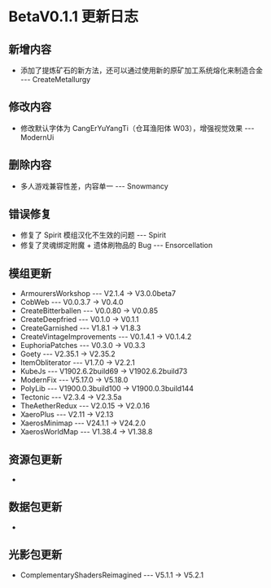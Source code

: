 # BetaV0.1.1 更新日志

## 新增内容

- 添加了提炼矿石的新方法，还可以通过使用新的原矿加工系统熔化来制造合金 --- CreateMetallurgy


## 修改内容

- 修改默认字体为 CangErYuYangTi（仓耳渔阳体 W03），增强视觉效果 --- ModernUi


## 删除内容

- 多人游戏兼容性差，内容单一 --- Snowmancy


## 错误修复

- 修复了 Spirit 模组汉化不生效的问题 --- Spirit
- 修复了灵魂绑定附魔 + 遗体刷物品的 Bug --- Ensorcellation

## 模组更新

- ArmourersWorkshop --- V2.1.4 -> V3.0.0beta7
- CobWeb --- V0.0.3.7 -> V0.4.0
- CreateBitterballen --- V0.0.80 -> V0.0.85
- CreateDeepfried --- V0.1.0 -> V0.1.1
- CreateGarnished --- V1.8.1 -> V1.8.3
- CreateVintageImprovements --- V0.1.4.1 -> V0.1.4.2
- EuphoriaPatches --- V0.3.0 -> V0.3.3
- Goety --- V2.35.1 -> V2.35.2
- ItemObliterator --- V1.7.0 -> V2.2.1
- KubeJs --- V1902.6.2build69 -> V1902.6.2build73
- ModernFix --- V5.17.0 -> V5.18.0
- PolyLib --- V1900.0.3build100 -> V1900.0.3build144
- Tectonic --- V2.3.4 -> V2.3.5a
- TheAetherRedux --- V2.0.15 -> V2.0.16
- XaeroPlus --- V2.11 -> V2.13
- XaerosMinimap --- V24.1.1 -> V24.2.0
- XaerosWorldMap --- V1.38.4 -> V1.38.8

## 资源包更新

- 

## 数据包更新

- 

## 光影包更新

- ComplementaryShadersReimagined --- V5.1.1 -> V5.2.1
